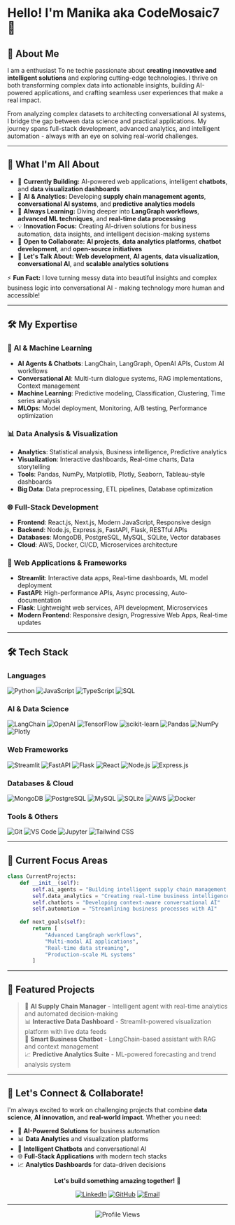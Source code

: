 # Hello! I'm Manika aka CodeMosaic7 👋


## 🚀 About Me

I am a enthusiast To ne techie passionate about **creating innovative and intelligent solutions** and exploring cutting-edge technologies. I thrive on both transforming complex data into actionable insights, building AI-powered applications, and crafting seamless user experiences that make a real impact. 

From analyzing complex datasets to architecting conversational AI systems, I bridge the gap between data science and practical applications. My journey spans full-stack development, advanced analytics, and intelligent automation - always with an eye on solving real-world challenges.

---

## 🎯 What I'm All About

- 🔭 **Currently Building:** AI-powered web applications, intelligent **chatbots**, and **data visualization dashboards**
- 🧠 **AI & Analytics:** Developing **supply chain management agents**, **conversational AI systems**, and **predictive analytics models**
- 🌱 **Always Learning:** Diving deeper into **LangGraph workflows**, **advanced ML techniques**, and **real-time data processing**
- 💡 **Innovation Focus:** Creating AI-driven solutions for business automation, data insights, and intelligent decision-making systems
- 🤝 **Open to Collaborate:** **AI projects**, **data analytics platforms**, **chatbot development**, and **open-source initiatives**
- 💬 **Let's Talk About:** **Web development**, **AI agents**, **data visualization**, **conversational AI**, and **scalable analytics solutions**

⚡ **Fun Fact:** I love turning messy data into beautiful insights and complex business logic into conversational AI - making technology more human and accessible!

---

## 🛠️ My Expertise

### 🤖 **AI & Machine Learning**
- **AI Agents & Chatbots**: LangChain, LangGraph, OpenAI APIs, Custom AI workflows
- **Conversational AI**: Multi-turn dialogue systems, RAG implementations, Context management
- **Machine Learning**: Predictive modeling, Classification, Clustering, Time series analysis
- **MLOps**: Model deployment, Monitoring, A/B testing, Performance optimization

### 📊 **Data Analysis & Visualization**
- **Analytics**: Statistical analysis, Business intelligence, Predictive analytics
- **Visualization**: Interactive dashboards, Real-time charts, Data storytelling
- **Tools**: Pandas, NumPy, Matplotlib, Plotly, Seaborn, Tableau-style dashboards
- **Big Data**: Data preprocessing, ETL pipelines, Database optimization

### 🌐 **Full-Stack Development**
- **Frontend**: React.js, Next.js, Modern JavaScript, Responsive design
- **Backend**: Node.js, Express.js, FastAPI, Flask, RESTful APIs
- **Databases**: MongoDB, PostgreSQL, MySQL, SQLite, Vector databases
- **Cloud**: AWS, Docker, CI/CD, Microservices architecture

### 🎨 **Web Applications & Frameworks**
- **Streamlit**: Interactive data apps, Real-time dashboards, ML model deployment
- **FastAPI**: High-performance APIs, Async processing, Auto-documentation
- **Flask**: Lightweight web services, API development, Microservices
- **Modern Frontend**: Responsive design, Progressive Web Apps, Real-time updates

---

## 🛠️ Tech Stack

### **Languages**
<p>
  <img src="https://img.shields.io/badge/Python-3776AB?style=for-the-badge&logo=python&logoColor=white" alt="Python"/>
  <img src="https://img.shields.io/badge/JavaScript-F7DF1E?style=for-the-badge&logo=javascript&logoColor=black" alt="JavaScript"/>
  <img src="https://img.shields.io/badge/TypeScript-3178C6?style=for-the-badge&logo=typescript&logoColor=white" alt="TypeScript"/>
  <img src="https://img.shields.io/badge/SQL-336791?style=for-the-badge&logo=postgresql&logoColor=white" alt="SQL"/>
</p>

### **AI & Data Science**
<p>
  <img src="https://img.shields.io/badge/LangChain-121212?style=for-the-badge&logo=chainlink&logoColor=white" alt="LangChain"/>
  <img src="https://img.shields.io/badge/OpenAI-412991?style=for-the-badge&logo=openai&logoColor=white" alt="OpenAI"/>
  <img src="https://img.shields.io/badge/TensorFlow-FF6F00?style=for-the-badge&logo=tensorflow&logoColor=white" alt="TensorFlow"/>
  <img src="https://img.shields.io/badge/scikit--learn-F7931E?style=for-the-badge&logo=scikit-learn&logoColor=white" alt="scikit-learn"/>
  <img src="https://img.shields.io/badge/Pandas-150458?style=for-the-badge&logo=pandas&logoColor=white" alt="Pandas"/>
  <img src="https://img.shields.io/badge/NumPy-013243?style=for-the-badge&logo=numpy&logoColor=white" alt="NumPy"/>
  <img src="https://img.shields.io/badge/Plotly-3F4F75?style=for-the-badge&logo=plotly&logoColor=white" alt="Plotly"/>
</p>

### **Web Frameworks**
<p>
  <img src="https://img.shields.io/badge/Streamlit-FF4B4B?style=for-the-badge&logo=streamlit&logoColor=white" alt="Streamlit"/>
  <img src="https://img.shields.io/badge/FastAPI-009688?style=for-the-badge&logo=fastapi&logoColor=white" alt="FastAPI"/>
  <img src="https://img.shields.io/badge/Flask-000000?style=for-the-badge&logo=flask&logoColor=white" alt="Flask"/>
  <img src="https://img.shields.io/badge/React-61DAFB?style=for-the-badge&logo=react&logoColor=black" alt="React"/>
  <img src="https://img.shields.io/badge/Node.js-339933?style=for-the-badge&logo=node.js&logoColor=white" alt="Node.js"/>
  <img src="https://img.shields.io/badge/Express.js-000000?style=for-the-badge&logo=express&logoColor=white" alt="Express.js"/>
</p>

### **Databases & Cloud**
<p>
  <img src="https://img.shields.io/badge/MongoDB-47A248?style=for-the-badge&logo=mongodb&logoColor=white" alt="MongoDB"/>
  <img src="https://img.shields.io/badge/PostgreSQL-336791?style=for-the-badge&logo=postgresql&logoColor=white" alt="PostgreSQL"/>
  <img src="https://img.shields.io/badge/MySQL-4479A1?style=for-the-badge&logo=mysql&logoColor=white" alt="MySQL"/>
  <img src="https://img.shields.io/badge/SQLite-003B57?style=for-the-badge&logo=sqlite&logoColor=white" alt="SQLite"/>
  <img src="https://img.shields.io/badge/AWS-232F3E?style=for-the-badge&logo=amazon-aws&logoColor=white" alt="AWS"/>
  <img src="https://img.shields.io/badge/Docker-2496ED?style=for-the-badge&logo=docker&logoColor=white" alt="Docker"/>
</p>

### **Tools & Others**
<p>
  <img src="https://img.shields.io/badge/Git-F05032?style=for-the-badge&logo=git&logoColor=white" alt="Git"/>
  <img src="https://img.shields.io/badge/VS_Code-007ACC?style=for-the-badge&logo=visual-studio-code&logoColor=white" alt="VS Code"/>
  <img src="https://img.shields.io/badge/Jupyter-F37626?style=for-the-badge&logo=jupyter&logoColor=white" alt="Jupyter"/>
  <img src="https://img.shields.io/badge/Tailwind%20CSS-38B2AC?style=for-the-badge&logo=tailwind-css&logoColor=white" alt="Tailwind CSS"/>
</p>

---

## 🎯 Current Focus Areas

```python
class CurrentProjects:
    def __init__(self):
        self.ai_agents = "Building intelligent supply chain management systems"
        self.data_analytics = "Creating real-time business intelligence dashboards"
        self.chatbots = "Developing context-aware conversational AI"
        self.automation = "Streamlining business processes with AI"
        
    def next_goals(self):
        return [
            "Advanced LangGraph workflows",
            "Multi-modal AI applications", 
            "Real-time data streaming",
            "Production-scale ML systems"
        ]
```

---

## 🌟 Featured Projects

> 🚀 **AI Supply Chain Manager** - Intelligent agent with real-time analytics and automated decision-making  
> 📊 **Interactive Data Dashboard** - Streamlit-powered visualization platform with live data feeds  
> 🤖 **Smart Business Chatbot** - LangChain-based assistant with RAG and context management  
> 📈 **Predictive Analytics Suite** - ML-powered forecasting and trend analysis system  

---

## 🤝 Let's Connect & Collaborate!

I'm always excited to work on challenging projects that combine **data science**, **AI innovation**, and **real-world impact**. Whether you need:

- 🧠 **AI-Powered Solutions** for business automation
- 📊 **Data Analytics** and visualization platforms  
- 🤖 **Intelligent Chatbots** and conversational AI
- 🌐 **Full-Stack Applications** with modern tech stacks
- 📈 **Analytics Dashboards** for data-driven decisions

<div align="center">
  
  **Let's build something amazing together!** 🌟
  
  [![LinkedIn](https://img.shields.io/badge/LinkedIn-0077B5?style=for-the-badge&logo=linkedin&logoColor=white)](https://linkedin.com/in/yourprofile)
  [![GitHub](https://img.shields.io/badge/GitHub-100000?style=for-the-badge&logo=github&logoColor=white)](https://github.com/CodeMosaic7)
  [![Email](https://img.shields.io/badge/Email-D14836?style=for-the-badge&logo=gmail&logoColor=white)](mailto:your.email@example.com)

</div>

---

<div align="center">
  <img src="https://komarev.com/ghpvc/?username=CodeMosaic7&color=blueviolet&style=for-the-badge" alt="Profile Views"/>
</div>
